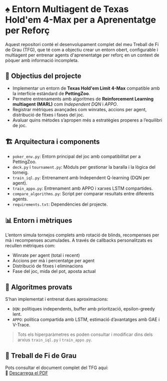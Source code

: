 # ♠️ Entorn Multiagent de Texas Hold'em 4-Max per a Aprenentatge per Reforç

Aquest repositori conté el desenvolupament complet del meu Treball de Fi de Grau (TFG), que té com a objectiu crear un entorn obert, configurable i multiagent per entrenar agents d'aprenentatge per reforç en un context de pòquer amb informació incompleta.

## 🎯 Objectius del projecte

- Implementar un entorn de **Texas Hold'em Limit 4-Max** compatible amb la interfície estàndard de **PettingZoo**.
- Permetre entrenaments amb algoritmes de **Reinforcement Learning multiagent (MARL)** com *Independent DQN* i *APPO*.
- Registrar mètriques avançades com winrates, accions per agent, distribució de fitxes i fases del joc.
- Avaluar quins mètodes s’apropen més a estratègies properes a l’equilibri de joc.

## 🏗️ Arquitectura i components

- `poker_env.py`: Entorn principal del joc amb compatibilitat per a PettingZoo.
- `deck.py` i `tournament.py`: Mòduls per gestionar la baralla i la lògica del torneig.
- `train_iql.py`: Entrenament amb Independent Q-learning (DQN per agent).
- `train_appo.py`: Entrenament amb APPO i xarxes LSTM compartides.
- `compare_algorithms.py`: Script per comparar resultats entre diferents agents.
- `requirements.txt`: Dependències del projecte.

## 📊 Entorn i mètriques

L’entorn simula tornejos complets amb rotació de blinds, recompenses per mà i recompenses acumulades. A través de callbacks personalitzats es recullen mètriques com:

- Winrate per agent (total i recent)
- Accions per mà i percentatge per agent
- Distribució de fitxes i eliminacions
- Fase del joc, mida del pot, aposta actual

## 🧠 Algoritmes provats

S’han implementat i entrenat dues aproximacions:

- `DQN`: polítiques independents, buffer amb priorització, epsilon-greedy lent.
- `APPO`: política compartida amb LSTM, estimació d’avantatges amb GAE i V-Trace.

> Tots els hiperparàmetres es poden consultar i modificar dins dels arxius `train_iql.py` i `train_appo.py`.

## 📎 Treball de Fi de Grau

Pots consultar el document complet del TFG aquí:  
📄 [Descarrega el PDF](./TFG_Joaquin_Flores.pdf)

